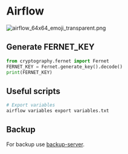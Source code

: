 # Airflow
![airflow_64x64_emoji_transparent.png](https://cwiki.apache.org/confluence/download/attachments/145723561/airflow_64x64_emoji_transparent.png)

## Generate FERNET_KEY
```python
from cryptography.fernet import Fernet
FERNET_KEY = Fernet.generate_key().decode()
print(FERNET_KEY)
```
## Useful scripts
```python
# Export variables
airflow variables export variables.txt
```
## Backup
For backup use [backup-server](https://github.com/VolokzhaninVadim/duplicati).

